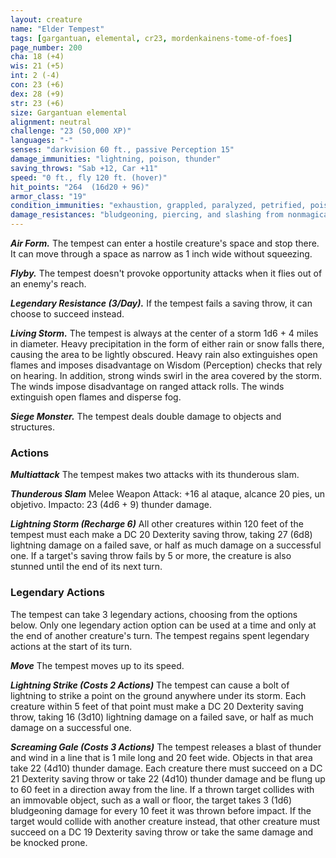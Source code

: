 ```yaml
---
layout: creature
name: "Elder Tempest"
tags: [gargantuan, elemental, cr23, mordenkainens-tome-of-foes]
page_number: 200
cha: 18 (+4)
wis: 21 (+5)
int: 2 (-4)
con: 23 (+6)
dex: 28 (+9)
str: 23 (+6)
size: Gargantuan elemental
alignment: neutral
challenge: "23 (50,000 XP)"
languages: "-"
senses: "darkvision 60 ft., passive Perception 15"
damage_immunities: "lightning, poison, thunder"
saving_throws: "Sab +12, Car +11"
speed: "0 ft., fly 120 ft. (hover)"
hit_points: "264  (16d20 + 96)"
armor_class: "19"
condition_immunities: "exhaustion, grappled, paralyzed, petrified, poisoned, prone, restrained, stunned"
damage_resistances: "bludgeoning, piercing, and slashing from nonmagical attacks"
---
```


***Air Form.*** The tempest can enter a hostile creature's space and stop there. It can move through a space as narrow as 1 inch wide without squeezing.

***Flyby.*** The tempest doesn't provoke opportunity attacks when it flies out of an enemy's reach.

***Legendary Resistance (3/Day).*** If the tempest fails a saving throw, it can choose to succeed instead.

***Living Storm.*** The tempest is always at the center of a storm 1d6 + 4 miles in diameter. Heavy precipitation in the form of either rain or snow falls there, causing the area to be lightly obscured. Heavy rain also extinguishes open flames and imposes disadvantage on Wisdom (Perception) checks that rely on hearing.
In addition, strong winds swirl in the area covered by the storm. The winds impose disadvantage on ranged attack rolls. The winds extinguish open flames and disperse fog.

***Siege Monster.*** The tempest deals double damage to objects and structures.

### Actions

***Multiattack*** The tempest makes two attacks with its thunderous slam.

***Thunderous Slam*** Melee Weapon Attack: +16 al ataque, alcance 20 pies, un objetivo. Impacto: 23 (4d6 + 9) thunder damage.

***Lightning Storm (Recharge 6)*** All other creatures within 120 feet of the tempest must each make a DC 20 Dexterity saving throw, taking 27 (6d8) lightning damage on a failed save, or half as much damage on a successful one. If a target's saving throw fails by 5 or more, the creature is also stunned until the end of its next turn.

### Legendary Actions

The tempest can take 3 legendary actions, choosing from the options below. Only one legendary action option can be used at a time and only at the end of another creature's turn. The tempest regains spent legendary actions at the start of its turn.

***Move*** The tempest moves up to its speed.

***Lightning Strike (Costs 2 Actions)*** The tempest can cause a bolt of lightning to strike a point on the ground anywhere under its storm. Each creature within 5 feet of that point must make a DC 20 Dexterity saving throw, taking 16 (3d10) lightning damage on a failed save, or half as much damage on a successful one.

***Screaming Gale (Costs 3 Actions)*** The tempest releases a blast of thunder and wind in a line that is 1 mile long and 20 feet wide. Objects in that area take 22 (4d10) thunder damage. Each creature there must succeed on a DC 21 Dexterity saving throw or take 22 (4d10) thunder damage and be flung up to 60 feet in a direction away from the line. If a thrown target collides with an immovable object, such as a wall or floor, the target takes 3 (1d6) bludgeoning damage for every 10 feet it was thrown before impact. If the target would collide with another creature instead, that other creature must succeed on a DC 19 Dexterity saving throw or take the same damage and be knocked prone.